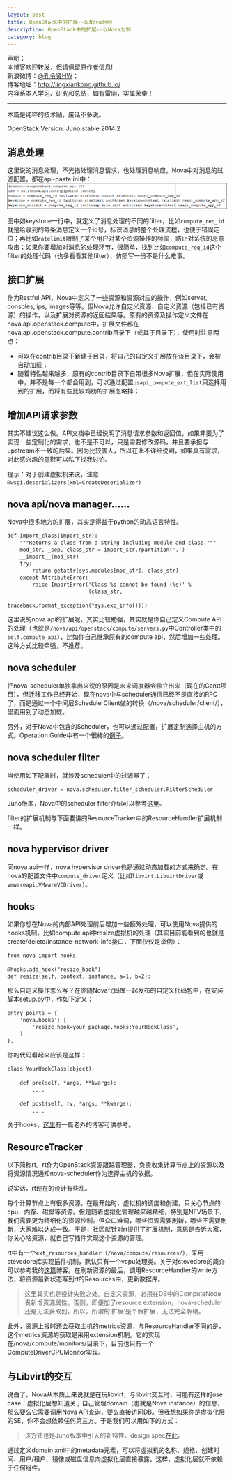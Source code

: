 ```yaml
---
layout: post
title: OpenStack中的扩展--以Nova为例
description: OpenStack中的扩展--以Nova为例
category: blog
---
```


声明：  
本博客欢迎转发，但请保留原作者信息!  
新浪微博：[@孔令贤HW](http://weibo.com/lingxiankong)；   
博客地址：<http://lingxiankong.github.io/>  
内容系本人学习、研究和总结，如有雷同，实属荣幸！

---

本篇是纯粹的技术贴，废话不多说。

OpenStack Version: Juno stable 2014.2

## 消息处理
这里说的消息处理，不光指处理消息请求，也处理消息响应。Nova中对消息的过滤配置，都在api-paste.ini中：  
![](/images/2014-10-02-nova-extensions/1.png)

图中如keystone一行中，就定义了消息处理的不同的filter，比如`compute_req_id`就是给收到的每条消息定义一个id号，标识消息的整个处理流程，也便于错误定位；再比如`ratelimit`限制了某个用户对某个资源操作的频率，防止对系统的恶意攻击；如果你要增加对消息的处理环节，很简单，找到比如`compute_req_id`这个filter的处理代码（也多看看其他filter），仿照写一份不是什么难事。

## 接口扩展
作为Restful API，Nova中定义了一些资源和资源对应的操作，例如server, consoles, ips, images等等。但Nova允许自定义资源、自定义资源（包括已有资源）的操作，以及扩展对资源的返回结果等。原有的资源及操作定义文件在nova.api.openstack.compute中，扩展文件都在nova.api.openstack.compute.contrib目录下（或其子目录下），使用时注意两点：

* 可以在contrib目录下新建子目录，将自己的自定义扩展放在该目录下，会被自动加载；
* 随着特性越来越多，原有的contrib目录下自带很多Nova扩展，但在实际使用中，并不是每一个都会用到，可以通过配置`osapi_compute_ext_list`只选择用到的扩展，而将有些比较鸡肋的扩展忽略掉；

## 增加API请求参数
其实不建议这么做。API文档中已经说明了消息请求参数和返回值，如果非要为了实现一些定制化的需求，也不是不可以，只是需要修改源码，并且要承担与upstream不一致的后果。因为比较害人，所以在此不详细说明，如果真有需求，对此感兴趣的童鞋可以私下找我讨论。

提示：对于创建虚拟机来说，注意`@wsgi.deserializers(xml=CreateDeserializer)`

## nova api/nova manager……
Nova中很多地方的扩展，其实是得益于python的动态语言特性。

	def import_class(import_str):
	    """Returns a class from a string including module and class."""
	    mod_str, _sep, class_str = import_str.rpartition('.')
	    __import__(mod_str)
	    try:
	        return getattr(sys.modules[mod_str], class_str)
	    except AttributeError:
	        raise ImportError('Class %s cannot be found (%s)' %
	                          (class_str,
	                           traceback.format_exception(*sys.exc_info())))

这里说的nova api的扩展呢，其实比较勉强，其实就是你自己定义Compute API的处理（也就是`/nova/api/openstack/compute/servers.py`中Controller类中的`self.compute_api`），比如你自己继承原有的compute api，然后增加一些处理。这种方式比较牵强，不推荐。

## nova scheduler
把nova-scheduler单独拿出来说的原因是未来调度器会独立出来（现在的Gantt项目），但迁移工作已经开始，现在nova中与scheduler通信已经不是直接的RPC了，而是通过一个中间层SchedulerClient做的转换（/nova/scheduler/client/），里面用到了动态加载。

另外，对于Nova中包含的Scheduler，也可以通过配置，扩展定制选择主机的方式。Operation Guide中有一个很棒的[例子](http://docs.openstack.org/openstack-ops/content/customize.html#nova_scheduler_example)。

## nova scheduler filter
当使用如下配置时，就涉及scheduler中的过滤器了：

	scheduler_driver = nova.scheduler.filter_scheduler.FilterScheduler

Juno版本，Nova中的scheduler filter介绍可以参考[这里](http://docs.openstack.org/trunk/config-reference/content/section_compute-scheduler.html)。

filter的扩展机制与下面要讲的ResourceTracker中的ResourceHandler扩展机制一样。

## nova hypervisor driver
同nova api一样，nova hypervisor driver也是通过动态加载的方式来确定。在nova的配置文件中`compute_driver`定义（比如`libvirt.LibvirtDriver`或`vmwareapi.VMwareVCDriver`）。

## hooks
如果你想在Nova的内部API处理前后增加一些额外处理，可以使用Nova提供的hooks机制。比如compute api中resize虚拟机的处理（其实目前能看到的也就是create/delete/instance-network-info接口，下面仅仅是举例）：

	from nova import hooks
	
	@hooks.add_hook("resize_hook")
	def resize(self, context, instance, a=1, b=2):

那么自定义操作怎么写？在你随Nova代码库一起发布的自定义代码包中，在安装脚本setup.py中，作如下定义：

	entry_points = {
	    'nova.hooks': [
	        'resize_hook=your_package.hooks:YourHookClass',
	    ]
	},

你的代码看起来应该是这样：

	class YourHookClass(object):
	
	    def pre(self, *args, **kwargs):
	        ....
	
	    def post(self, rv, *args, **kwargs):
	        ....

关于hooks，[这里](http://blog.oddbit.com/2014/09/27/integrating-custom-code-with-n)有一篇老外的博客可供参考。

## ResourceTracker
以下简称rt。rt作为OpenStack资源跟踪管理器，负责收集计算节点上的资源以及将资源情况通知nova-scheduler作为选择主机的依据。

说实话，rt现在的设计有些乱。

每个计算节点上有很多资源，在最开始时，虚拟机的调度和创建，只关心节点的cpu、内存、磁盘等资源。但是随着虚拟化管理越来越精细，特别是NFV场景下，我们需要更为精细化的资源控制。但众口难调，哪些资源需要刷新，哪些不需要刷新，大家难以达成一致。于是，社区就针对rt提供了扩展机制，意思是告诉大家，你关心啥资源，就自己写插件实现这个资源的管理。

rt中有一个`ext_resources_handler`（`/nova/compute/resources/`），采用stevedore库实现插件机制，默认只有一个vcpu处理类。关于对stevedore的简介可以参考我的[这篇](http://blog.csdn.net/lynn_kong/article/details/9704413)博客。在刷新资源的最后，调用ResourceHandler的write方法，将资源最新状态写到rt的Resources中，更新数据库。  
> 这里其实也是设计失败之处。自定义资源，必须在DB中的ComputeNode表新增资源属性。否则，即便加了resource extension，nova-scheduler还是无法获取到。所以，所谓的‘扩展’是个假扩展，无法完全解耦。

此外，资源上报时还会获取主机的metrics资源，与ResourceHandler不同的是，这个metrics资源的获取是采用extension机制。它的实现在/nova/compute/monitors/目录下，目前也只有一个ComputeDriverCPUMonitor实现。

## 与Libvirt的交互
说白了，Nova从本质上来说就是在玩libvirt，与libvirt交互时，可能有这样的use case：虚拟化层想知道关于自己管理domain（也就是Nova instance）的信息，那么要么它需要调用Nova API查询，要么直接访问DB。但我想如果你是虚拟化层的SE，你不会想依赖任何第三方。于是我们可以用如下的方式：

> 该方式也是Juno版本中引入的新特性。design spec[在此](http://specs.openstack.org/openstack/nova-specs/specs/juno/implemented/libvirt-driver-domain-metadata.html)。

通过定义domain xml中的metadata元素，可以将虚拟机的名称、规格、创建时间、用户/租户、镜像或磁盘信息向虚拟化层直接暴露。这样，虚拟化层就不依赖于任何组件。